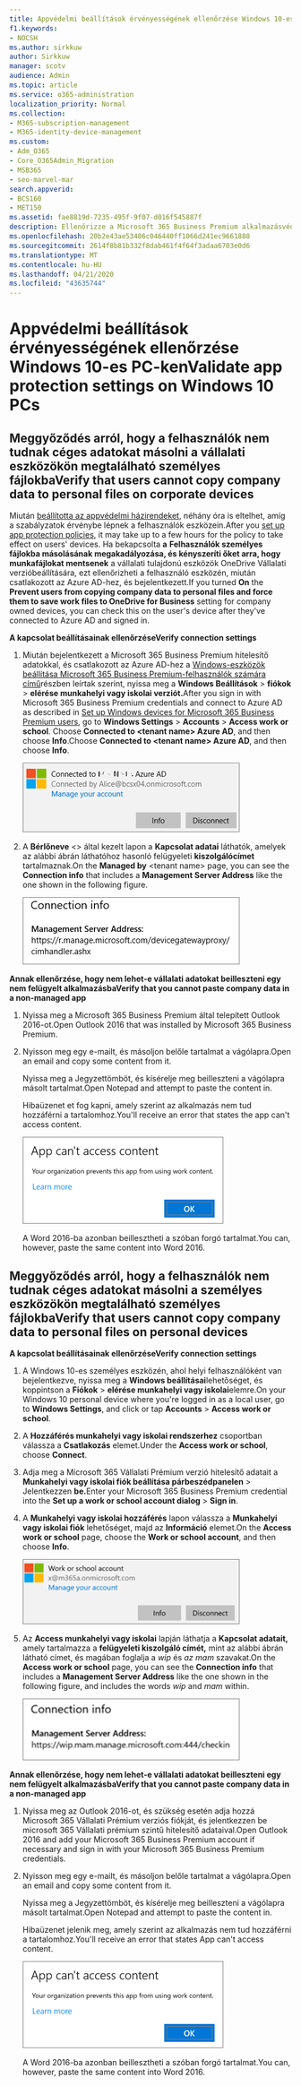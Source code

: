 ```yaml
---
title: Appvédelmi beállítások érvényességének ellenőrzése Windows 10-es PC-ken
f1.keywords:
- NOCSH
ms.author: sirkkuw
author: Sirkkuw
manager: scotv
audience: Admin
ms.topic: article
ms.service: o365-administration
localization_priority: Normal
ms.collection:
- M365-subscription-management
- M365-identity-device-management
ms.custom:
- Adm_O365
- Core_O365Admin_Migration
- MSB365
- seo-marvel-mar
search.appverid:
- BCS160
- MET150
ms.assetid: fae8819d-7235-495f-9f07-d016f545887f
description: Ellenőrizze a Microsoft 365 Business Premium alkalmazásvédelmi beállításait Windows 10-es eszközökön, és ellenőrizze, hogy a felhasználók nem másolhatnak-e vállalati adatokat személyes fájlokba vagy nem felügyelt alkalmazásokba.
ms.openlocfilehash: 20b2e43ae53486c046440ff1066d241ec9661888
ms.sourcegitcommit: 2614f8b81b332f8dab461f4f64f3adaa6703e0d6
ms.translationtype: MT
ms.contentlocale: hu-HU
ms.lasthandoff: 04/21/2020
ms.locfileid: "43635744"
---
```

# <a name="validate-app-protection-settings-on-windows-10-pcs"></a><span data-ttu-id="5a892-103">Appvédelmi beállítások érvényességének ellenőrzése Windows 10-es PC-ken</span><span class="sxs-lookup"><span data-stu-id="5a892-103">Validate app protection settings on Windows 10 PCs</span></span>

## <a name="verify-that-users-cannot-copy-company-data-to-personal-files-on-corporate-devices"></a><span data-ttu-id="5a892-104">Meggyőződés arról, hogy a felhasználók nem tudnak céges adatokat másolni a vállalati eszközökön megtalálható személyes fájlokba</span><span class="sxs-lookup"><span data-stu-id="5a892-104">Verify that users cannot copy company data to personal files on corporate devices</span></span>

<span data-ttu-id="5a892-105">Miután [beállította az appvédelmi házirendeket](protection-settings-for-windows-10-devices.md), néhány óra is eltelhet, amíg a szabályzatok érvénybe lépnek a felhasználók eszközein.</span><span class="sxs-lookup"><span data-stu-id="5a892-105">After you [set up app protection policies](protection-settings-for-windows-10-devices.md), it may take up to a few hours for the policy to take effect on users' devices.</span></span> <span data-ttu-id="5a892-106">Ha bekapcsolta **a** **Felhasználók személyes fájlokba másolásának megakadályozása, és kényszeríti őket arra, hogy munkafájlokat mentsenek** a vállalati tulajdonú eszközök OneDrive Vállalati verzióbeállítására, ezt ellenőrizheti a felhasználó eszközén, miután csatlakozott az Azure AD-hez, és bejelentkezett.</span><span class="sxs-lookup"><span data-stu-id="5a892-106">If you turned **On** the **Prevent users from copying company data to personal files and force them to save work files to OneDrive for Business** setting for company owned devices, you can check this on the user's device after they've connected to Azure AD and signed in.</span></span> 
  
 <span data-ttu-id="5a892-107">**A kapcsolat beállításainak ellenőrzése**</span><span class="sxs-lookup"><span data-stu-id="5a892-107">**Verify connection settings**</span></span>
  
1. <span data-ttu-id="5a892-108">Miután bejelentkezett a Microsoft 365 Business Premium hitelesítő adatokkal, és csatlakozott az Azure AD-hez a [Windows-eszközök beállítása Microsoft 365 Business Premium-felhasználók számára című](set-up-windows-devices.md)részben leírtak szerint, nyissa meg a **Windows Beállítások** \> **fiókok** \> **elérése munkahelyi vagy iskolai verziót.**</span><span class="sxs-lookup"><span data-stu-id="5a892-108">After you sign in with Microsoft 365 Business Premium credentials and connect to Azure AD as described in [Set up Windows devices for Microsoft 365 Business Premium users](set-up-windows-devices.md), go to **Windows Settings** \> **Accounts** \> **Access work or school**.</span></span> <span data-ttu-id="5a892-109">Choose **Connected to \<tenant name\> Azure AD**, and then choose **Info**.</span><span class="sxs-lookup"><span data-stu-id="5a892-109">Choose **Connected to \<tenant name\> Azure AD**, and then choose **Info**.</span></span>
    
    ![Click or tap Info on the Connected to Azure AD dialog.](../media/a36ede2b-d1a0-4d4e-8ea7-af39b4b63890.png)
  
2. <span data-ttu-id="5a892-111">A **Bérlőneve** \<\> által kezelt lapon a **Kapcsolat adatai** láthatók, amelyek az alábbi ábrán láthatóhoz hasonló felügyeleti **kiszolgálócímet** tartalmaznak.</span><span class="sxs-lookup"><span data-stu-id="5a892-111">On the **Managed by** \<tenant name\> page, you can see the **Connection info** that includes a **Management Server Address** like the one shown in the following figure.</span></span> 
    
    ![Managed by page shows connection info of the device manager URL.](../media/47515a8e-2d0c-4bea-99f0-6b2545b88a11.png)
  
 <span data-ttu-id="5a892-113">**Annak ellenőrzése, hogy nem lehet-e vállalati adatokat beilleszteni egy nem felügyelt alkalmazásba**</span><span class="sxs-lookup"><span data-stu-id="5a892-113">**Verify that you cannot paste company data in a non-managed app**</span></span>
  
1. <span data-ttu-id="5a892-114">Nyissa meg a Microsoft 365 Business Premium által telepített Outlook 2016-ot.</span><span class="sxs-lookup"><span data-stu-id="5a892-114">Open Outlook 2016 that was installed by Microsoft 365 Business Premium.</span></span>
    
2. <span data-ttu-id="5a892-115">Nyisson meg egy e-mailt, és másoljon belőle tartalmat a vágólapra.</span><span class="sxs-lookup"><span data-stu-id="5a892-115">Open an email and copy some content from it.</span></span>
    
    <span data-ttu-id="5a892-116">Nyissa meg a Jegyzettömböt, és kísérelje meg beilleszteni a vágólapra másolt tartalmat.</span><span class="sxs-lookup"><span data-stu-id="5a892-116">Open Notepad and attempt to paste the content in.</span></span>
    
    <span data-ttu-id="5a892-117">Hibaüzenet et fog kapni, amely szerint az alkalmazás nem tud hozzáférni a tartalomhoz.</span><span class="sxs-lookup"><span data-stu-id="5a892-117">You'll receive an error that states the app can't access content.</span></span>
    
    ![A dialog that states app can't access content when you paste into an unmanaged app.](../media/5e82b154-cf2f-43c8-ae80-b45d8ad80e56.png)
  
    <span data-ttu-id="5a892-119">A Word 2016-ba azonban beillesztheti a szóban forgó tartalmat.</span><span class="sxs-lookup"><span data-stu-id="5a892-119">You can, however, paste the same content into Word 2016.</span></span>
    
## <a name="verify-that-users-cannot-copy-company-data-to-personal-files-on-personal-devices"></a><span data-ttu-id="5a892-120">Meggyőződés arról, hogy a felhasználók nem tudnak céges adatokat másolni a személyes eszközökön megtalálható személyes fájlokba</span><span class="sxs-lookup"><span data-stu-id="5a892-120">Verify that users cannot copy company data to personal files on personal devices</span></span>

 <span data-ttu-id="5a892-121">**A kapcsolat beállításainak ellenőrzése**</span><span class="sxs-lookup"><span data-stu-id="5a892-121">**Verify connection settings**</span></span>
  
1. <span data-ttu-id="5a892-122">A Windows 10-es személyes eszközén, ahol helyi felhasználóként van bejelentkezve, nyissa meg a **Windows beállításai**lehetőséget, és koppintson a **Fiókok** \> **elérése munkahelyi vagy iskolai**elemre.</span><span class="sxs-lookup"><span data-stu-id="5a892-122">On your Windows 10 personal device where you're logged in as a local user, go to **Windows Settings**, and click or tap **Accounts** \> **Access work or school**.</span></span>
    
2. <span data-ttu-id="5a892-123">A **Hozzáférés munkahelyi vagy iskolai rendszerhez** csoportban válassza a **Csatlakozás** elemet.</span><span class="sxs-lookup"><span data-stu-id="5a892-123">Under the **Access work or school**, choose **Connect**.</span></span>
    
3. <span data-ttu-id="5a892-124">Adja meg a Microsoft 365 Vállalati Prémium verzió hitelesítő adatait a **Munkahelyi vagy iskolai fiók beállítása párbeszédpanelen** \> Jelentkezzen **be.**</span><span class="sxs-lookup"><span data-stu-id="5a892-124">Enter your Microsoft 365 Business Premium credential into the **Set up a work or school account dialog** \> **Sign in**.</span></span>
    
4. <span data-ttu-id="5a892-125">A **Munkahelyi vagy iskolai hozzáférés** lapon válassza a **Munkahelyi vagy iskolai fiók** lehetőséget, majd az **Információ** elemet.</span><span class="sxs-lookup"><span data-stu-id="5a892-125">On the **Access work or school** page, choose the **Work or school account**, and then choose **Info**.</span></span>
    
    ![Kattintson vagy koppintson az Információ elemre a Munkahelyi vagy iskolai fiók párbeszédpanelen.](../media/63bd8b32-cb32-4afa-8ce0-6070ac403abc.png)
  
5. <span data-ttu-id="5a892-127">Az **Access munkahelyi vagy iskolai** lapján láthatja a **Kapcsolat adatait,** amely tartalmazza a **felügyeleti kiszolgáló címét,** mint az alábbi ábrán látható címet, és magában foglalja a *wip* és *az mam* szavakat.</span><span class="sxs-lookup"><span data-stu-id="5a892-127">On the **Access work or school** page, you can see the **Connection info** that includes a **Management Server Address** like the one shown in the following figure, and includes the words  *wip*  and  *mam*  within.</span></span> 
    
    ![Managed by page shows connection info URL that includes the words mam and wpi.](../media/abd4eaf4-44fa-4538-a3e8-1e0d331dfe1e.png)
  
 <span data-ttu-id="5a892-129">**Annak ellenőrzése, hogy nem lehet-e vállalati adatokat beilleszteni egy nem felügyelt alkalmazásba**</span><span class="sxs-lookup"><span data-stu-id="5a892-129">**Verify that you cannot paste company data in a non-managed app**</span></span>
  
1. <span data-ttu-id="5a892-130">Nyissa meg az Outlook 2016-ot, és szükség esetén adja hozzá Microsoft 365 Vállalati Prémium verziós fiókját, és jelentkezzen be microsoft 365 Vállalati prémium szintű hitelesítő adataival.</span><span class="sxs-lookup"><span data-stu-id="5a892-130">Open Outlook 2016 and add your Microsoft 365 Business Premium account if necessary and sign in with your Microsoft 365 Business Premium credentials.</span></span>
    
2. <span data-ttu-id="5a892-131">Nyisson meg egy e-mailt, és másoljon belőle tartalmat a vágólapra.</span><span class="sxs-lookup"><span data-stu-id="5a892-131">Open an email and copy some content from it.</span></span>
    
    <span data-ttu-id="5a892-132">Nyissa meg a Jegyzettömböt, és kísérelje meg beilleszteni a vágólapra másolt tartalmat.</span><span class="sxs-lookup"><span data-stu-id="5a892-132">Open Notepad and attempt to paste the content in.</span></span>
    
    <span data-ttu-id="5a892-133">Hibaüzenet jelenik meg, amely szerint az alkalmazás nem tud hozzáférni a tartalomhoz.</span><span class="sxs-lookup"><span data-stu-id="5a892-133">You'll receive an error that states App can't access content.</span></span>
    
    ![A dialog that states app can't access content when you paste into an unmanaged app.](../media/5e82b154-cf2f-43c8-ae80-b45d8ad80e56.png)
  
    <span data-ttu-id="5a892-135">A Word 2016-ba azonban beillesztheti a szóban forgó tartalmat.</span><span class="sxs-lookup"><span data-stu-id="5a892-135">You can, however, paste the same content into Word 2016.</span></span>
    

